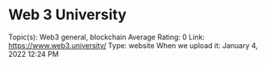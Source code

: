 # Web 3 University

Topic(s): Web3 general, blockchain
Average Rating: 0
Link: https://www.web3.university/
Type: website
When we upload it: January 4, 2022 12:24 PM